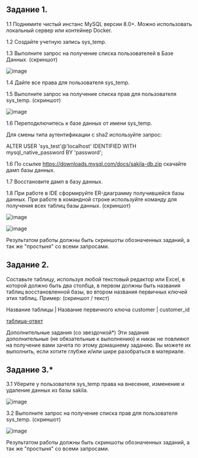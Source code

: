 ## Задание 1.
1.1 Поднимите чистый инстанс MySQL версии 8.0+. Можно использовать локальный сервер или контейнер Docker.

1.2 Создайте учетную запись sys_temp.

1.3 Выполните запрос на получение списка пользователей в Базе Данных. (скриншот)

![image](https://github.com/RomanNikiforoff/devops-netology/blob/main/pic/12-2-users.png)

1.4 Дайте все права для пользователя sys_temp.

1.5 Выполните запрос на получение списка прав для пользователя sys_temp. (скриншот)

![image](https://github.com/RomanNikiforoff/devops-netology/blob/main/pic/12-2-grants.png)

1.6 Переподключитесь к базе данных от имени sys_temp.

Для смены типа аутентификации с sha2 используйте запрос:

ALTER USER 'sys_test'@'localhost' IDENTIFIED WITH mysql_native_password BY 'password';

1.6 По ссылке https://downloads.mysql.com/docs/sakila-db.zip скачайте дамп базы данных.

1.7 Восстановите дамп в базу данных.

1.8 При работе в IDE сформируйте ER-диаграмму получившейся базы данных. При работе в командной строке используйте команду для получения всех таблиц базы данных. (скриншот)

![image](https://github.com/RomanNikiforoff/devops-netology/blob/main/pic/12-2-sakila-ER.png)

![image](https://github.com/RomanNikiforoff/devops-netology/blob/main/pic/12-2-sakila-tab.png)

Результатом работы должны быть скриншоты обозначенных заданий, а так же "простыня" со всеми запросами.

## Задание 2.
Составьте таблицу, используя любой текстовый редактор или Excel, в которой должно быть два столбца, в первом должны быть названия таблиц восстановленной базы, во втором названия первичных ключей этих таблиц. Пример: (скриншот / текст)

Название таблицы | Название первичного ключа
customer         | customer_id

[таблица-ответ](https://github.com/RomanNikiforoff/devops-netology/blob/main/homeworks-files/12-2-table.txt)

Дополнительные задания (со звездочкой*)
Эти задания дополнительные (не обязательные к выполнению) и никак не повлияют на получение вами зачета по этому домашнему заданию. Вы можете их выполнить, если хотите глубже и/или шире разобраться в материале.

## Задание 3.*
3.1 Уберите у пользователя sys_temp права на внесение, изменение и удаление данных из базы sakila.

![image](https://github.com/RomanNikiforoff/devops-netology/blob/main/pic/12-2-revoke.png)

3.2 Выполните запрос на получение списка прав для пользователя sys_temp. (скриншот)

![image](https://github.com/RomanNikiforoff/devops-netology/blob/main/pic/12-2-grants2.png)

Результатом работы должны быть скриншоты обозначенных заданий, а так же "простыня" со всеми запросами.
